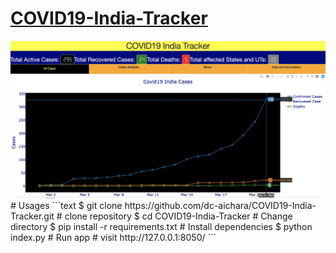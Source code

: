 # [COVID19-India-Tracker](https://covid19-india-tracker.herokuapp.com/)
<img src="images/web.png">
# Usages
```text
$  git clone https://github.com/dc-aichara/COVID19-India-Tracker.git # clone repository
$ cd COVID19-India-Tracker # Change directory
$ pip install -r requirements.txt # Install dependencies
$ python index.py  # Run app
# visit http://127.0.0.1:8050/
```
